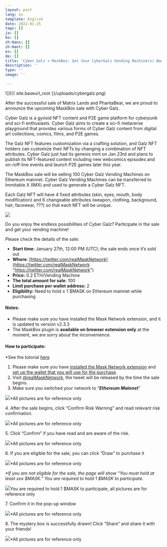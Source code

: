 ```yaml
---
layout: post
lang: en
template: English
date: 2022-01-25
tags: []
ja: []
ko: []
zh-Hans: []
zh-Hant: []
es: []
de: []
title: 'Cyber Galz × MaskBox: Get Your CyberGalz Vending Machine(s) Now!'
description: ''
type: ''
image: ''

---
```

![]({{ site.baseurl_root }}/uploads/cybergalz.png)

After the successful sale of Matrix Lands and PhantaBear, we are proud to announce the upcoming MaskBox sale with Cyber Galz.

Cyber Galz is a gynoid NFT content and P2E game platform for cyberpunk and sci-fi enthusiasts. Cyber Galz aims to create a sci-fi metaverse playground that provides various forms of Cyber Galz content from digital art collections, comics, films, and P2E games.

The Galz NFT features customization via a crafting solution, and Galz NFT holders can customize their NFTs by changing a combination of NFT attributes. Cyber Galz just had its genesis mint on Jan 23rd and plans to publish its NFT-featured content including new webcomics episodes and on-/off-line events and launch P2E games later this year.

The MaskBox sale will be selling 100 Cyber Galz Vending Machines on Ethereum mainnet. Cyber Galz Vending Machines can be transferred to Immitable X (IMX) and used to generate a Cyber Galz NFT.

Each Galz NFT will have 4 fixed attributes (skin, eyes, mouth, body modification) and 6 changeable attributes (weapon, clothing, background, hair, facewear, ???) so that each NFT will be unique.

![](https://cdn-images-1.medium.com/max/1600/0*lfY5oMNyI8hhKGBG)

Do you enjoy the endless possibilities of Cyber Galz? Participate in the sale and get your vending machine!

Please check the details of the sale:

* **Start time**: January 27th, 12:00 PM (UTC); the sale ends once it’s sold out
* **Where**: [https://twitter.com/realMaskNetwork](https://twitter.com/realMaskNetwork "https://twitter.com/realMaskNetwork")
* **Price:** 0.2 ETH/Vending Machine
* **The total amount for sale**: 100
* **Limit purchase per wallet address:** 2
* **Eligibility:** Need to hold ≥ 1 $MASK on Ethereum mainnet while purchasing

#### Notes:

* Please make sure you have installed the Mask Network extension, and it is updated to version v2.3.3
* The MaskBox plugin is **available on browser extension only** at the moment, we are sorry about the inconvenience.

#### How to participate:

\*See the tutorial [here](https://realmasknetwork.notion.site/How-to-participate-in-a-MaskBox-sale-d0941687649a4ef7a38d71f23ecbe4da)

1. Please make sure you have [installed the Mask Network extension](https://realmasknetwork.notion.site/Installation-set-up-dd3329c7b3124108a8e992829a61a51e) and [set up the wallet that you will use for the purchase](https://realmasknetwork.notion.site/Setting-up-your-wallet-Support-MetaMask-and-WalletConnect-67c1ba13c5664eda9a9240f8e145366a).
2. Visit [@realMaskNetwork](https://twitter.com/realMaskNetwork), the tweet will be released by the time the sale begins.
3. Make sure you switched your network to “**_Ethereum Mainnet_**”

![](https://cdn-images-1.medium.com/max/1600/0*lrQz1b_7nR2DgNko.jpeg)*All pictures are for reference only

4\. After the sale begins, click “Confirm Risk Warning” and read relevant risk confirmation.

![](https://cdn-images-1.medium.com/max/1600/0*77txPfPG5RI3ClKE)*All pictures are for reference only

5\. Click “Confirm” if you have read and are aware of the risk.

![](https://cdn-images-1.medium.com/max/1600/0*9khio3HH4vdKjKoG)*All pictures are for reference only

6\. If you are eligible for the sale, you can click “Draw” to purchase it

![](https://cdn-images-1.medium.com/max/1600/0*MfNKLmihxwlSO4jC)*All pictures are for reference only

_*If you are not eligible for the sale, the page will show “You must hold at least xxx $MASK.” You are required to hold 1 $MASK to participate._

![](https://cdn-images-1.medium.com/max/1600/0*d_0_TXcOuPKZPVbK.png)You are required to hold 1 $MASK to participate, all pictures are for reference only

7\. Confirm it in the pop-up window

![](https://cdn-images-1.medium.com/max/1600/0*EnT7mD-SQpG5Hpxg)*All pictures are for reference only

8\. The mystery box is successfully drawn! Click “Share” and share it with your friends!

![](https://cdn-images-1.medium.com/max/1600/0*U9dgx5rQaB66YMNU)*All pictures are for reference only